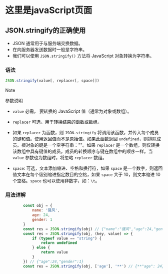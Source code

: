 # 这里是javaScript页面

## JSON.stringify的正确使用

- JSON 通常用于与服务端交换数据。
- 在向服务器发送数据时一般是字符串。
- 我们可以使用 `JSON.stringify()` 方法将 JavaScript 对象转换为字符串。

### 语法

```js
JSON.stringify(value[, replacer[, space]])
```

>[!note]
参数说明

- `value` 必需， 要转换的 JavaScript 值（通常为对象或数组）。
- `replacer` 可选。用于转换结果的函数或数组。

- 如果 `replacer` 为函数，则 `JSON.stringify` 将调用该函数，并传入每个成员的键和值。使用返回值而不是原始值。如果此函数返回 `undefined`，则排除成员。根对象的键是一个空字符串：""。如果 `replacer` 是一个数组，则仅转换该数组中具有键值的成员。成员的转换顺序与键在数组中的顺序一样。当 `value` 参数也为数组时，将忽略 `replacer` 数组。
- `space`: 可选，文本添加缩进、空格和换行符，如果 `space` 是一个数字，则返回值文本在每个级别缩进指定数目的空格，如果 `space` 大于 10，则文本缩进 10 个空格。`space` 也可以使用非数字，如：`\t`。

### 用法详解

```js
        const obj = {
            name: '骚风',
            age: 24,
            gender: 1
        }
        const res = JSON.stringify(obj) // {"name":"骚风","age":24,"gender":1}
        const res = JSON.stringify(obj, (key, value) => {
            if (typeof value == "string") {
                return undefined
            } else {
                return value
            }
        }) // {"age":24,"gender":1}
        const res = JSON.stringify(obj, ['age'], '**') // {**"age": 24}
```
